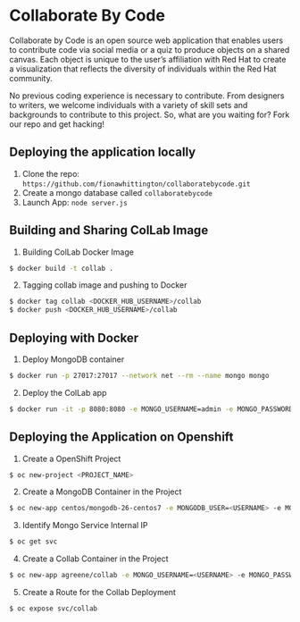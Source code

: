 # Collaborate By Code

Collaborate by Code is an open source web application that enables users to contribute code via social media or a quiz to produce objects on a shared canvas. Each object is unique to the user’s affiliation with Red Hat to create a visualization that reflects the diversity of individuals within the Red Hat community.

No previous coding experience is necessary to contribute. From designers to writers, we welcome individuals with a variety of skill sets and backgrounds to contribute to this project. So, what are you waiting for? Fork our repo and get hacking!

## Deploying the application locally

1. Clone the repo: `https://github.com/fionawhittington/collaboratebycode.git`
2. Create a mongo database called `collaboratebycode`
3. Launch App: `node server.js`

## Building and Sharing ColLab Image
1. Building ColLab Docker Image
```bash
$ docker build -t collab .
```

2. Tagging collab image and pushing to Docker
```bash
$ docker tag collab <DOCKER_HUB_USERNAME>/collab
$ docker push <DOCKER_HUB_USERNAME>/collab
```
## Deploying with Docker
1. Deploy MongoDB container
```bash
$ docker run -p 27017:27017 --network net --rm --name mongo mongo
```

2. Deploy the ColLab app
```bash
$ docker run -it -p 8080:8080 -e MONGO_USERNAME=admin -e MONGO_PASSWORD=secret -e MONGO_IP=mongo --rm --name collab --network net collab
```

## Deploying the Application on Openshift
1. Create a OpenShift Project
```bash
$ oc new-project <PROJECT_NAME>
```

2. Create a MongoDB Container in the Project
```bash
$ oc new-app centos/mongodb-26-centos7 -e MONGODB_USER=<USERNAME> -e MONGODB_DATABASE=collaboratebycode -e MONGODB_PASSWORD=<PASSWORD> -e MONGODB_ADMIN_PASSWORD=<ADMIN_PASSWORD>
```

3. Identify Mongo Service Internal IP
```bash
$ oc get svc
```

4. Create a Collab Container in the Project
```bash
$ oc new-app agreene/collab -e MONGO_USERNAME=<USERNAME> -e MONGO_PASSWORD=<PASSWORD> -e MONGO_IP=<CLUSTER_IP_FROM_PREVIOUS_STEP>
```

5. Create a Route for the Collab Deployment

```bash
$ oc expose svc/collab
```
